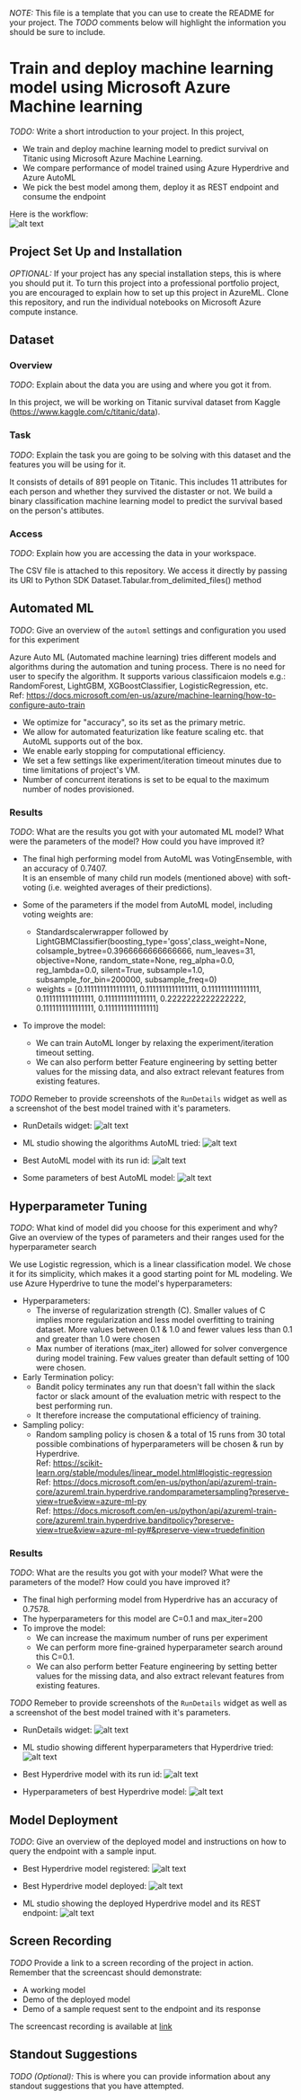 *NOTE:* This file is a template that you can use to create the README for your project. The *TODO* comments below will highlight the information you should be sure to include.

# Train and deploy machine learning model using Microsoft Azure Machine learning 

*TODO:* Write a short introduction to your project.
In this project, 
- We train and deploy machine learning model to predict survival on Titanic using Microsoft Azure Machine Learning.
- We compare performance of model trained using Azure Hyperdrive and Azure AutoML 
- We pick the best model among them, deploy it as REST endpoint and consume the endpoint

Here is the workflow:  
![alt text](https://github.com/shbv/azure_ml/blob/main/capstone/images/capstone-diagram.png)

## Project Set Up and Installation
*OPTIONAL:* If your project has any special installation steps, this is where you should put it. To turn this project into a professional portfolio project, you are encouraged to explain how to set up this project in AzureML.
Clone this repository, and run the individual notebooks on Microsoft Azure compute instance.


## Dataset

### Overview
*TODO*: Explain about the data you are using and where you got it from.  

In this project, we will be working on Titanic survival dataset from Kaggle (https://www.kaggle.com/c/titanic/data).

### Task
*TODO*: Explain the task you are going to be solving with this dataset and the features you will be using for it.  

It consists of details of 891 people on Titanic. This includes 11 attributes for each person and whether they survived the distaster or not.
We build a binary classification machine learning model to predict the survival based on the person's attibutes.

### Access
*TODO*: Explain how you are accessing the data in your workspace.  

The CSV file is attached to this repository. We access it directly by passing its URI to Python SDK Dataset.Tabular.from_delimited_files() method 


## Automated ML
*TODO*: Give an overview of the `automl` settings and configuration you used for this experiment  

Azure Auto ML (Automated machine learning) tries different models and algorithms during the automation and tuning process. There is no need for user to specify the algorithm. It supports various classificaion models e.g.: RandomForest, LightGBM, XGBoostClassifier, LogisticRegression, etc.  
Ref: https://docs.microsoft.com/en-us/azure/machine-learning/how-to-configure-auto-train

- We optimize for "accuracy", so its set as the primary metric.
- We allow for automated featurization like feature scaling etc. that AutoML supports out of the box.
- We enable early stopping for computational efficiency.
- We set a few settings like experiment/iteration timeout minutes due to time limitations of project's VM.
- Number of concurrent iterations is set to be equal to the maximum number of nodes provisioned.

### Results
*TODO*: What are the results you got with your automated ML model? What were the parameters of the model? How could you have improved it?  

- The final high performing model from AutoML was VotingEnsemble, with an accuracy of 0.7407.  
  It is an ensemble of many child run models (mentioned above) with soft-voting (i.e. weighted averages of their predictions).  
- Some of the parameters if the model from AutoML model, including voting weights are:
  - Standardscalerwrapper followed by LightGBMClassifier(boosting_type='goss',class_weight=None, colsample_bytree=0.3966666666666666, num_leaves=31,
                                                                               objective=None, random_state=None, reg_alpha=0.0, reg_lambda=0.0, silent=True,
                                                                               subsample=1.0, subsample_for_bin=200000, subsample_freq=0)
  - weights = [0.1111111111111111, 0.1111111111111111, 0.1111111111111111, 0.1111111111111111, 0.1111111111111111, 0.2222222222222222, 0.1111111111111111, 0.1111111111111111]

- To improve the model: 
  - We can train AutoML longer by relaxing the experiment/iteration timeout setting.
  - We can also perform better Feature engineering by setting better values for the missing data, and also extract relevant features from existing features.


*TODO* Remeber to provide screenshots of the `RunDetails` widget as well as a screenshot of the best model trained with it's parameters.

- RunDetails widget:
![alt text](https://github.com/shbv/azure_ml/blob/main/capstone/images/automl-1.png)


- ML studio showing the algorithms AutoML tried:
![alt text](https://github.com/shbv/azure_ml/blob/main/capstone/images/automl-2.png)


- Best AutoML model with its run id:
![alt text](https://github.com/shbv/azure_ml/blob/main/capstone/images/automl-3.png)


- Some parameters of best AutoML model:
![alt text](https://github.com/shbv/azure_ml/blob/main/capstone/images/automl-4.png)



## Hyperparameter Tuning
*TODO*: What kind of model did you choose for this experiment and why? Give an overview of the types of parameters and their ranges used for the hyperparameter search

We use Logistic regression, which is a linear classification model. We chose it for its simplicity, which makes it a good starting point for ML modeling.
We use Azure Hyperdrive to tune the model's hyperparameters:
- Hyperparameters:
  - The inverse of regularization strength (C). Smaller values of C implies more regularization and less model overfitting to training dataset. More values between 0.1 & 1.0 and fewer values less than 0.1 and greater than 1.0 were chosen
  - Max number of iterations (max_iter) allowed for solver convergence during model training. Few values greater than default setting of 100 were chosen.
- Early Termination policy:
  - Bandit policy terminates any run that doesn't fall within the slack factor or slack amount of the evaluation metric with respect to the best performing run.
  - It therefore increase the computational efficiency of training.
- Sampling policy:
  - Random sampling policy is chosen & a total of 15 runs from 30 total possible combinations of hyperparameters will be chosen & run by Hyperdrive.  
Ref: https://scikit-learn.org/stable/modules/linear_model.html#logistic-regression  
Ref: https://docs.microsoft.com/en-us/python/api/azureml-train-core/azureml.train.hyperdrive.randomparametersampling?preserve-view=true&view=azure-ml-py  
Ref: https://docs.microsoft.com/en-us/python/api/azureml-train-core/azureml.train.hyperdrive.banditpolicy?preserve-view=true&view=azure-ml-py#&preserve-view=truedefinition

### Results
*TODO*: What are the results you got with your model? What were the parameters of the model? How could you have improved it?

- The final high performing model from Hyperdrive has an accuracy of 0.7578.  
- The hyperparameters for this model are C=0.1 and max_iter=200
- To improve the model:
    - We can increase the maximum number of runs per experiment
    - We can perform more fine-grained hyperparameter search around this C=0.1. 
    - We can also perform better Feature engineering by setting better values for the missing data, and also extract relevant features from existing features.

*TODO* Remeber to provide screenshots of the `RunDetails` widget as well as a screenshot of the best model trained with it's parameters.

- RunDetails widget:
![alt text](https://github.com/shbv/azure_ml/blob/main/capstone/images/hd-1.png)


- ML studio showing different hyperparameters that Hyperdrive tried:
![alt text](https://github.com/shbv/azure_ml/blob/main/capstone/images/hd-2.png)


- Best Hyperdrive model with its run id:
![alt text](https://github.com/shbv/azure_ml/blob/main/capstone/images/hd-3.png)


- Hyperparameters of best Hyperdrive model:
![alt text](https://github.com/shbv/azure_ml/blob/main/capstone/images/hd-4.png)


## Model Deployment
*TODO*: Give an overview of the deployed model and instructions on how to query the endpoint with a sample input.

- Best Hyperdrive model registered:
![alt text](https://github.com/shbv/azure_ml/blob/main/capstone/images/hd-d-1.png)


- Best Hyperdrive model deployed:
![alt text](https://github.com/shbv/azure_ml/blob/main/capstone/images/hd-d-2.png)


- ML studio showing the deployed Hyperdrive model and its REST endpoint:
![alt text](https://github.com/shbv/azure_ml/blob/main/capstone/images/hd-d-3.png)


## Screen Recording
*TODO* Provide a link to a screen recording of the project in action. Remember that the screencast should demonstrate:
- A working model
- Demo of the deployed  model
- Demo of a sample request sent to the endpoint and its response

The screencast recording is available at [link](https://youtu.be/qdDArLVlJoQ)


## Standout Suggestions
*TODO (Optional):* This is where you can provide information about any standout suggestions that you have attempted.

